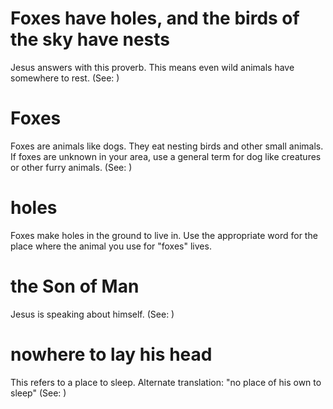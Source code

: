 
# Foxes have holes, and the birds of the sky have nests
Jesus answers with this proverb. This means even wild animals have somewhere to rest. (See: )

# Foxes
Foxes are animals like dogs. They eat nesting birds and other small animals. If foxes are unknown in your area, use a general term for dog
like creatures or other furry animals. (See: )

# holes
Foxes make holes in the ground to live in. Use the appropriate word for the place where the animal you use for "foxes" lives.

# the Son of Man
Jesus is speaking about himself. (See: )

# nowhere to lay his head
This refers to a place to sleep. Alternate translation: "no place of his own to sleep" (See: )